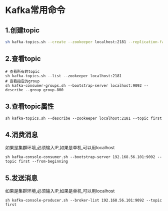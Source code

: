 # Kafka常用命令

## 1.创建topic

```sh
sh kafka-topics.sh --create --zookeeper localhost:2181 --replication-factor 1 --partitions 1 --topic first
```

## 2.查看topic

```shell
# 查看所有的topic
sh kafka-topics.sh --list --zookeeper localhost:2181
# 查看指定的group
sh kafka-consumer-groups.sh --bootstrap-server localhost:9092 --describe --group group-800
```

## 3.查看topic属性

```shell
sh kafka-topics.sh --describe --zookeeper localhost:2181 --topic first
```

## 4.消费消息

如果是集群环境,必须输入IP,如果是单机,可以用localhost

```shell
sh kafka-console-consumer.sh --bootstrap-server 192.168.56.101:9092 --topic first --from-beginning
```

## 5.发送消息

如果是集群环境,必须输入IP,如果是单机,可以用localhost

```shell
sh kafka-console-producer.sh --broker-list 192.168.56.101:9092 --topic first
```